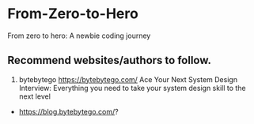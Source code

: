# From-Zero-to-Hero
From zero to hero: A newbie coding journey

## Recommend websites/authors to follow.
1. bytebytego https://bytebytego.com/ Ace Your Next System Design Interview: Everything you need to take your system design skill to the next level
- https://blog.bytebytego.com/?


